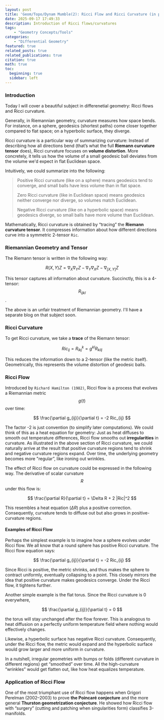 ```yaml
---
layout: post
title: 'Geom/Topo/Dynam Mumble(2): Ricci Flow and Ricci Curvature (in progress)'
date: 2025-09-17 17:49:33
description: Introduction of Ricci flows/curvatures 
tags:
    - "Geometry Concepts/Tools"
categories: 
    - "Differential Geometry"
featured: true
related_posts: true
related_publications: true
citation: true
math: true
toc:
  beginning: true
  sidebar: left
---
```


### Introduction
Today I will cover a beautiful subject in differenetial geometry: Ricci flows and Ricci curvature. 

Generally, in Riemannian geometry, curvature measures how space bends. For instance, on a sphere, geodesics (shortest paths) come closer together compared to flat space; on a hyperbolic surface, they diverge.

Ricci curvature is a particular way of summarizing curvature: Instead of describing how all directions bend (that’s what the full __Riemann curvature tensor__ does), Ricci curvature focuses on __volume distortion__. More concretely, it tells us how the volume of a small geodesic ball deviates from the volume we'd expect in flat Euclidean space.

Intuitively, we could summarize into the following: 
> Positive Ricci curvature (like on a sphere) means geodesics tend to converge, and small balls have less volume than in flat space.
>
>Zero Ricci curvature (like in Euclidean space) means geodesics neither converge nor diverge, so volumes match Euclidean.
>
>Negative Ricci curvature (like on a hyperbolic space) means geodesics diverge, so small balls have more volume than Euclidean.

Mathematically, Ricci curvature is obtained by “tracing” the __Riemann curvature tensor__. It compresses information about how different directions curve into a symmetric 2-tensor `Ric`. 

### Riemannian Geometry and Tensor
The Riemann tensor is written in the following way:

$$
R(X, Y)Z = \nabla_X \nabla_Y Z - \nabla_Y \nabla_X Z - \nabla_{[X, Y]} Z
$$

This tensor captures all information about curvature. Succinctly, this is a 4-tensor: $$R_{ijkl}$$. 

The above is an unfair treatment of Riemannian geometry. I'll have a separate blog on that subject soon. 


### Ricci Curvature 
To get Ricci curvature, we take a __trace__ of the Riemann tensor:

$$
Ric_{ij} = R^{k}_{ikj} = g^{kl}R_{kilj}
$$

This reduces the information down to a 2-tensor (like the metric itself). Geometrically, this represents the volume distortion of geodesic balls.


### Ricci Flow
Introduced by `Richard Hamilton (1982)`, Ricci flow is a process that evolves a Riemannian metric $$g(t)$$ over time:

$$
\frac{\partial g_{ij}}{\partial t} = -2 Ric_{ij}
$$

The factor -2 is just convention (to simplify later computations). We could think of this as a heat equation for geometry: Just as heat diffuses to smooth out temperature differences, Ricci flow smooths out __irregularities__ in curvature. As illustrated in the above section of Ricci curvature, we could naturally arrive at the result that positive curvature regions tend to shrink and negative curvature regions expand. Over time, the underlying geometry becomes more "regular”, like ironing out wrinkles. 

The effect of Ricci flow on curvature could be expressed in the following way. The derivative of scalar curvature $$R$$ under this flow is: 

$$
\frac{\partial R}{\partial t} = \Delta R + 2 |Ric|^2
$$

This resembles a heat equation $(\Delta R)$ plus a positive correction. Consequently, curvature tends to diffuse out but also grows in positive-curvature regions.


#### Examples of Ricci Flow
Perhaps the simplest example is to imagine how a sphere evolves under Ricci flow. We all know that a round sphere has positive Ricci curvature. The Ricci flow equation says:

$$
\frac{\partial g_{ij}}{\partial t} = -2 Ric_{ij}
$$

Since Ricci is positive, the metric shrinks, and thus makes the sphere to contract uniformly, eventually collapsing to a point. This closely mirrors the idea that positive curvature makes geodesics converge. Under the Ricci flow, it tightens further.

Another simple example is the flat torus. Since the Ricci curvature is 0 everywhere, 

$$
\frac{\partial g_{ij}}{\partial t} = 0
$$

the torus will stay unchanged after the flow forever. This is analogous to heat diffusion on a perfectly uniform temperature field where nothing would effectively changes. 

Likewise, a hyperbolic surface has negative Ricci curvature. Consequently, under the Ricci flow, the metric would expand and the hyperbolic surface would grow larger and more uniform in curvature.

In a nutshell, irregular geometries with bumps or folds (different curvature in different regions) get “smoothed” over time. All the high-curvature “wrinkles” would get flatten out, like how heat equalizes temperature.


### Application of Ricci Flow
One of the most triumphant use of Ricci flow happens when Grigori Perelman (2002–2003) to prove __the Poincaré conjecture__ and the more general __Thurston geometrization conjecture__. He showed how Ricci flow with “surgery” (cutting and patching when singularities form) classifies 3-manifolds.

